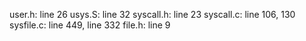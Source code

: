 user.h: line 26
usys.S: line 32
syscall.h: line 23
syscall.c: line 106, 130
sysfile.c: line 449, line 332
file.h: line 9
